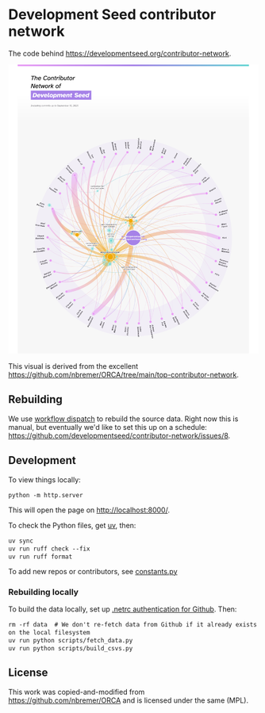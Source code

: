 # Development Seed contributor network

The code behind <https://developmentseed.org/contributor-network>.

![A splash of the page](./img/site-image.jpg)

This visual is derived from the excellent <https://github.com/nbremer/ORCA/tree/main/top-contributor-network>.

## Rebuilding

We use [workflow dispatch](https://github.com/developmentseed/contributor-network/actions/workflows/build.yml) to rebuild the source data.
Right now this is manual, but eventually we'd like to set this up on a schedule: <https://github.com/developmentseed/contributor-network/issues/8>.

## Development

To view things locally:

```shell
python -m http.server
```

This will open the page on <http://localhost:8000/>.

To check the Python files, get [uv](https://docs.astral.sh/uv/getting-started/installation/), then:

```shell
uv sync
uv run ruff check --fix
uv run ruff format
```

To add new repos or contributors, see [constants.py](src/devseed_contributor_network/constants.py)

### Rebuilding locally

To build the data locally, set up [.netrc authentication for Github](https://pygithub.readthedocs.io/en/stable/examples/Authentication.html#netrc-authentication).
Then:

```shell
rm -rf data  # We don't re-fetch data from Github if it already exists on the local filesystem
uv run python scripts/fetch_data.py
uv run python scripts/build_csvs.py
```

## License

This work was copied-and-modified from <https://github.com/nbremer/ORCA> and is licensed under the same (MPL).
